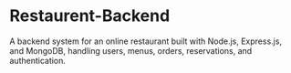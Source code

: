 # Restaurent-Backend
A backend system for an online restaurant built with Node.js, Express.js, and MongoDB, handling users, menus, orders, reservations, and authentication.
